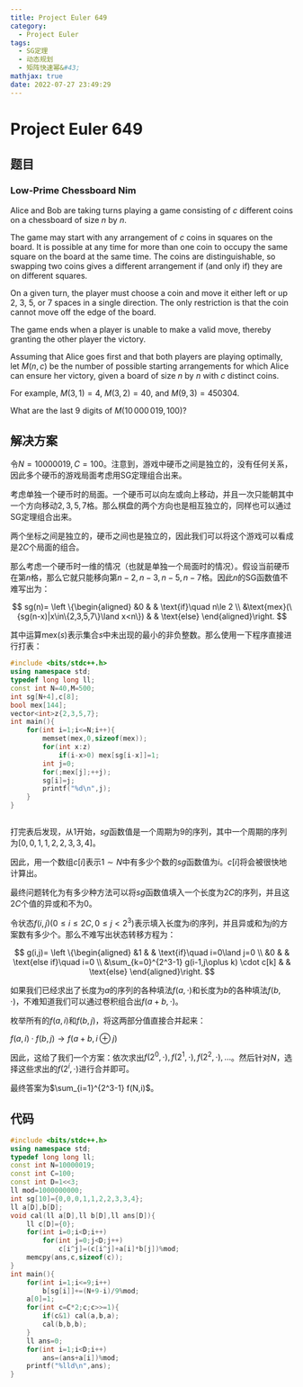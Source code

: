 ```yaml
---
title: Project Euler 649
category:
  - Project Euler
tags:
  - SG定理
  - 动态规划
  - 矩阵快速幂&#43;
mathjax: true
date: 2022-07-27 23:49:29
---
```


<escape><!-- more --></escape>

# Project Euler 649

## 题目

### Low-Prime Chessboard Nim

Alice and Bob are taking turns playing a game consisting of $c$ different coins on a chessboard of size $n$ by $n$.

The game may start with any arrangement of $c$ coins in squares on the board. It is possible at any time for more than one coin to occupy the same square on the board at the same time. The coins are distinguishable, so swapping two coins gives a different arrangement if (and only if) they are on different squares.

On a given turn, the player must choose a coin and move it either left or up $2$, $3$, $5$, or $7$ spaces in a single direction. The only restriction is that the coin cannot move off the edge of the board.

The game ends when a player is unable to make a valid move, thereby granting the other player the victory.

Assuming that Alice goes first and that both players are playing optimally, let $M(n, c)$ be the number of possible starting arrangements for which Alice can ensure her victory, given a board of size $n$ by $n$ with $c$ distinct coins.

For example, $M(3, 1) = 4$, $M(3, 2) = 40$, and $M(9, 3) = 450304$.

What are the last $9$ digits of $M(10\,000\,019, 100)$?

## 解决方案

令$N=10000019,C=100$。注意到，游戏中硬币之间是独立的，没有任何关系，因此多个硬币的游戏局面考虑用SG定理组合出来。

考虑单独一个硬币时的局面。一个硬币可以向左或向上移动，并且一次只能朝其中一个方向移动$2,3,5,7$格。那么棋盘的两个方向也是相互独立的，同样也可以通过SG定理组合出来。

两个坐标之间是独立的，硬币之间也是独立的，因此我们可以将这个游戏可以看成是$2C$个局面的组合。

那么考虑一个硬币时一维的情况（也就是单独一个局面时的情况）。假设当前硬币在第$n$格，那么它就只能移向第$n-2,n-3,n-5,n-7$格。因此$n$的SG函数值不难写出为：

$$
sg(n)=
\left \{\begin{aligned}
  &0 & & \text{if}\quad  n\le 2 \\
  &\text{mex}(\{sg(n-x)|x\in\{2,3,5,7\}\land x<n\}) & & \text{else}
\end{aligned}\right.
$$

其中运算$\text{mex}(s)$表示集合$s$中未出现的最小的非负整数。那么使用一下程序直接进行打表：

```C++
#include <bits/stdc++.h>
using namespace std;
typedef long long ll;
const int N=40,M=500;
int sg[N+4],c[8];
bool mex[144];
vector<int>z{2,3,5,7};
int main(){
    for(int i=1;i<=N;i++){
        memset(mex,0,sizeof(mex));
        for(int x:z)
            if(i-x>0) mex[sg[i-x]]=1;
        int j=0;
        for(;mex[j];++j);
        sg[i]=j;
        printf("%d\n",j);
    }
}



```

打完表后发现，从$1$开始，$sg$函数值是一个周期为$9$的序列，其中一个周期的序列为$[0,0,1,1,2,2,3,3,4]$。

因此，用一个数组$c[i]$表示$1\sim N$中有多少个数的$sg$函数值为$i$。$c[i]$将会被很快地计算出。

最终问题转化为有多少种方法可以将$sg$函数值填入一个长度为$2C$的序列，并且这$2C$个值的异或和不为$0$。

令状态$f(i,j)(0\le i\le 2C,0\le j<2^3)$表示填入长度为$i$的序列，并且异或和为$j$的方案数有多少个。那么不难写出状态转移方程为：

$$
g(i,j)=
\left \{\begin{aligned}
  &1  & & \text{if}\quad  i=0\land j=0 \\
  &0 & & \text{else if}\quad  i=0 \\
  &\sum_{k=0}^{2^3-1} g(i-1,j\oplus k) \cdot c[k] & & \text{else}
\end{aligned}\right.
$$

如果我们已经求出了长度为$a$的序列的各种填法$f(a,\cdot)$和长度为$b$的各种填法$f(b,\cdot)$，不难知道我们可以通过卷积组合出$f(a+b,\cdot)$。

枚举所有的$f(a,i)$和$f(b,j)$，将这两部分值直接合并起来：

$f(a,i)\cdot f(b,j)\rightarrow f(a+b,i\oplus j)$

因此，这给了我们一个方案：依次求出$f(2^0,\cdot),f(2^1,\cdot),f(2^2,\cdot),\dots$。然后针对$N$，选择这些求出的$f(2^i,\cdot)$进行合并即可。

最终答案为$\sum_{i=1}^{2^3-1} f(N,i)$。

## 代码

```C++
#include <bits/stdc++.h>
using namespace std;
typedef long long ll;
const int N=10000019;
const int C=100;
const int D=1<<3;
ll mod=1000000000;
int sg[10]={0,0,0,1,1,2,2,3,3,4};
ll a[D],b[D];
void cal(ll a[D],ll b[D],ll ans[D]){
    ll c[D]={0};
    for(int i=0;i<D;i++)
        for(int j=0;j<D;j++)
            c[i^j]=(c[i^j]+a[i]*b[j])%mod;
    memcpy(ans,c,sizeof(c));
}
int main(){
    for(int i=1;i<=9;i++)
        b[sg[i]]+=(N+9-i)/9%mod;
    a[0]=1;
    for(int c=C*2;c;c>>=1){
        if(c&1) cal(a,b,a);
        cal(b,b,b);
    }
    ll ans=0;
    for(int i=1;i<D;i++)
        ans=(ans+a[i])%mod;
    printf("%lld\n",ans);
}

```
